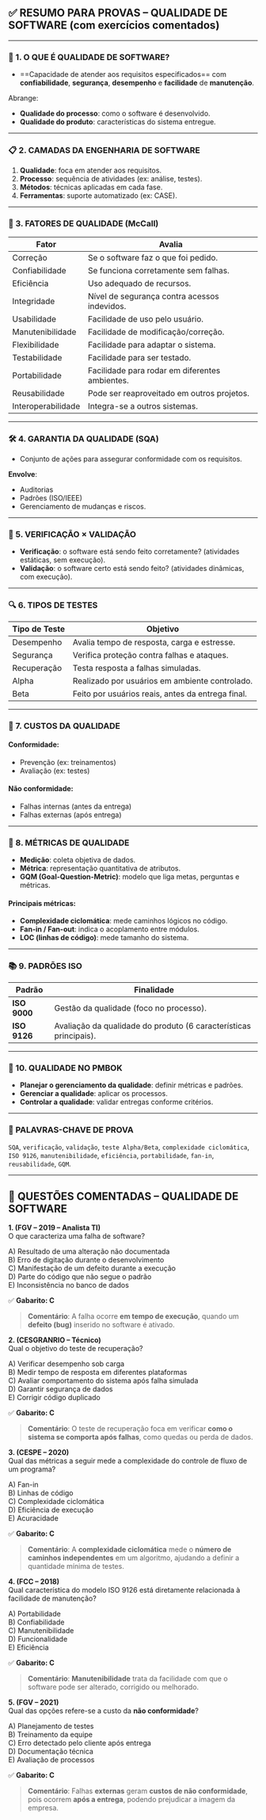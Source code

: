 ## ✅ RESUMO PARA PROVAS – QUALIDADE DE SOFTWARE (com exercícios comentados)

---
### 📌 1. O QUE É QUALIDADE DE SOFTWARE?

- ==Capacidade de atender aos requisitos especificados== com **confiabilidade**, **segurança**, **desempenho** e **facilidade** de **manutenção**.

Abrange:

- **Qualidade do processo**: como o software é desenvolvido.
- **Qualidade do produto**: características do sistema entregue.

---
### 📋 2. CAMADAS DA ENGENHARIA DE SOFTWARE

1. **Qualidade**: foca em atender aos requisitos.
2. **Processo**: sequência de atividades (ex: análise, testes).
3. **Métodos**: técnicas aplicadas em cada fase.
4. **Ferramentas**: suporte automatizado (ex: CASE).

---
### 🔎 3. FATORES DE QUALIDADE (McCall)

| **Fator**          | **Avalia**                                     |
| ------------------ | ---------------------------------------------- |
| Correção           | Se o software faz o que foi pedido.            |
| Confiabilidade     | Se funciona corretamente sem falhas.           |
| Eficiência         | Uso adequado de recursos.                      |
| Integridade        | Nível de segurança contra acessos indevidos.   |
| Usabilidade        | Facilidade de uso pelo usuário.                |
| Manutenibilidade   | Facilidade de modificação/correção.            |
| Flexibilidade      | Facilidade para adaptar o sistema.             |
| Testabilidade      | Facilidade para ser testado.                   |
| Portabilidade      | Facilidade para rodar em diferentes ambientes. |
| Reusabilidade      | Pode ser reaproveitado em outros projetos.     |
| Interoperabilidade | Integra-se a outros sistemas.                  |

---
### 🛠️ 4. GARANTIA DA QUALIDADE (SQA)

- Conjunto de ações para assegurar conformidade com os requisitos.

**Envolve**:

- Auditorias
- Padrões (ISO/IEEE)
- Gerenciamento de mudanças e riscos.

---
### 🧪 5. VERIFICAÇÃO × VALIDAÇÃO

- **Verificação**: o software está sendo feito corretamente? (atividades estáticas, sem execução).
- **Validação**: o software certo está sendo feito? (atividades dinâmicas, com execução).

---
### 🔍 6. TIPOS DE TESTES

| **Tipo de Teste** | **Objetivo**                                      |
| ----------------- | ------------------------------------------------- |
| Desempenho        | Avalia tempo de resposta, carga e estresse.       |
| Segurança         | Verifica proteção contra falhas e ataques.        |
| Recuperação       | Testa resposta a falhas simuladas.                |
| Alpha             | Realizado por usuários em ambiente controlado.    |
| Beta              | Feito por usuários reais, antes da entrega final. |

---
### 💸 7. CUSTOS DA QUALIDADE

#### Conformidade:
    
- Prevenção (ex: treinamentos)
- Avaliação (ex: testes)
        
#### Não conformidade:
    
- Falhas internas (antes da entrega)
- Falhas externas (após entrega)

---
### 📐 8. MÉTRICAS DE QUALIDADE

- **Medição**: coleta objetiva de dados.
- **Métrica**: representação quantitativa de atributos.
- **GQM (Goal-Question-Metric)**: modelo que liga metas, perguntas e métricas.

#### Principais métricas:

- **Complexidade ciclomática**: mede caminhos lógicos no código.
- **Fan-in / Fan-out**: indica o acoplamento entre módulos.
- **LOC (linhas de código)**: mede tamanho do sistema.

---
### 📚 9. PADRÕES ISO

| Padrão       | Finalidade                                                        |
| ------------ | ----------------------------------------------------------------- |
| **ISO 9000** | Gestão da qualidade (foco no processo).                           |
| **ISO 9126** | Avaliação da qualidade do produto (6 características principais). |

---
### 📘 10. QUALIDADE NO PMBOK

- **Planejar o gerenciamento da qualidade**: definir métricas e padrões.
- **Gerenciar a qualidade**: aplicar os processos.
- **Controlar a qualidade**: validar entregas conforme critérios.

---
### 🧠 PALAVRAS-CHAVE DE PROVA

`SQA`, `verificação`, `validação`, `teste Alpha/Beta`, `complexidade ciclomática`, `ISO 9126`, `manutenibilidade`, `eficiência`, `portabilidade`, `fan-in`, `reusabilidade`, `GQM`.

---
## 📝 QUESTÕES COMENTADAS – QUALIDADE DE SOFTWARE

**1. (FGV – 2019 – Analista TI)**  
O que caracteriza uma falha de software?

A) Resultado de uma alteração não documentada  
B) Erro de digitação durante o desenvolvimento  
C) Manifestação de um defeito durante a execução  
D) Parte do código que não segue o padrão  
E) Inconsistência no banco de dados

✅ **Gabarito: C**

> **Comentário**: A falha ocorre **em tempo de execução**, quando um **defeito (bug)** inserido no software é ativado.

**2. (CESGRANRIO – Técnico)**  
Qual o objetivo do teste de recuperação?

A) Verificar desempenho sob carga  
B) Medir tempo de resposta em diferentes plataformas  
C) Avaliar comportamento do sistema após falha simulada  
D) Garantir segurança de dados  
E) Corrigir código duplicado

✅ **Gabarito: C**

> **Comentário**: O teste de recuperação foca em verificar **como o sistema se comporta após falhas**, como quedas ou perda de dados.

**3. (CESPE – 2020)**  
Qual das métricas a seguir mede a complexidade do controle de fluxo de um programa?

A) Fan-in  
B) Linhas de código  
C) Complexidade ciclomática  
D) Eficiência de execução  
E) Acuracidade

✅ **Gabarito: C**

> **Comentário**: A **complexidade ciclomática** mede o **número de caminhos independentes** em um algoritmo, ajudando a definir a quantidade mínima de testes.

**4. (FCC – 2018)**  
Qual característica do modelo ISO 9126 está diretamente relacionada à facilidade de manutenção?

A) Portabilidade  
B) Confiabilidade  
C) Manutenibilidade  
D) Funcionalidade  
E) Eficiência

✅ **Gabarito: C**

> **Comentário**: **Manutenibilidade** trata da facilidade com que o software pode ser alterado, corrigido ou melhorado.

**5. (FGV – 2021)**  
Qual das opções refere-se a custo da **não conformidade**?

A) Planejamento de testes  
B) Treinamento da equipe  
C) Erro detectado pelo cliente após entrega  
D) Documentação técnica  
E) Avaliação de processos

✅ **Gabarito: C**

> **Comentário**: Falhas **externas** geram **custos de não conformidade**, pois ocorrem **após a entrega**, podendo prejudicar a imagem da empresa.